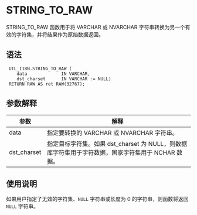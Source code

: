 STRING_TO_RAW 
==================================

STRING_TO_RAW 函数用于将 VARCHAR 或 NVARCHAR 字符串转换为另一个有效的字符集，并将结果作为原始数据返回。

语法 
-----------------------

```unknow
 UTL_I18N.STRING_TO_RAW (
    data             IN VARCHAR,
    dst_charset      IN VARCHAR := NULL)
 RETURN RAW AS ret RAW(32767);
```



参数解释 
-------------



|   **参数**    |                            **解释**                             |
|-------------|---------------------------------------------------------------|
| data        | 指定要转换的 VARCHAR 或 NVARCHAR 字符串。                                |
| dst_charset | 指定目标字符集。如果 dst_charset 为 NULL，则数据库字符集用于字符数据，国家字符集用于 NCHAR 数据。 |



使用说明 
-------------

如果用户指定了无效的字符集、`NULL` 字符串或长度为 0 的字符串，则函数将返回 `NULL` 字符串。
